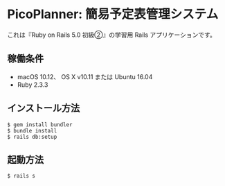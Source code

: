 # PicoPlanner: 簡易予定表管理システム

これは『Ruby on Rails 5.0 初級②』の学習用 Rails アプリケーションです。

## 稼働条件

* macOS 10.12、 OS X v10.11 または Ubuntu 16.04
* Ruby 2.3.3

## インストール方法

```text
$ gem install bundler
$ bundle install
$ rails db:setup
```

## 起動方法

```text
$ rails s
```

